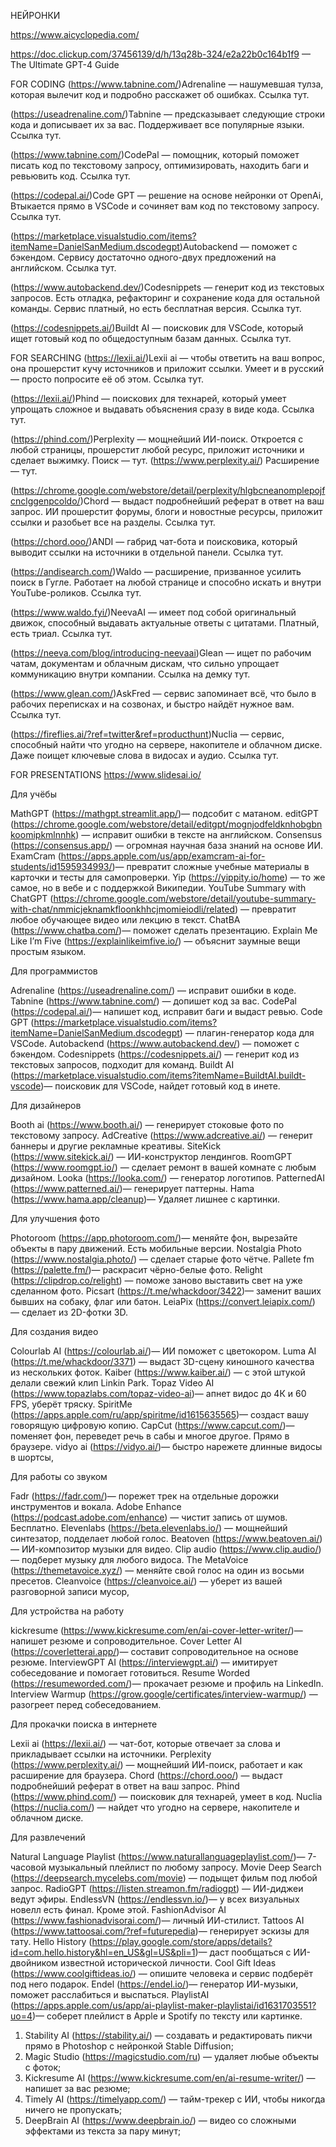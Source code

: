 НЕЙРОНКИ

https://www.aicyclopedia.com/

https://doc.clickup.com/37456139/d/h/13q28b-324/e2a22b0c164b1f9 — The Ultimate GPT-4 Guide


FOR CODING
(https://www.tabnine.com/)Adrenaline — нашумевшая тулза, которая вылечит код и подробно расскажет об ошибках. Ссылка тут.

(https://useadrenaline.com/)Tabnine — предсказывает следующие строки кода и дописывает их за вас. Поддерживает все популярные языки. Ссылка тут.

(https://www.tabnine.com/)CodePal — помощник, который поможет писать код по текстовому запросу, оптимизировать, находить баги и ревьювить код. Ссылка тут.

(https://codepal.ai/)Code GPT — решение на основе нейронки от OpenAi, Втыкается прямо в VSCode и сочиняет вам код по текстовому запросу.  Ссылка тут.

(https://marketplace.visualstudio.com/items?itemName=DanielSanMedium.dscodegpt)Autobackend — поможет с бэкендом. Сервису достаточно одного-двух предложений на английском. Ссылка тут.

(https://www.autobackend.dev/)Codesnippets — генерит код из текстовых запросов. Есть отладка, рефакторинг и сохранение кода для остальной команды. Сервис платный, но есть бесплатная версия. Ссылка тут.

(https://codesnippets.ai/)Buildt AI — поисковик для VSCode, который ищет готовый код по общедоступным базам данных. Ссылка тут.

FOR SEARCHING
(https://lexii.ai/)Lexii ai — чтобы ответить на ваш вопрос, она прошерстит кучу источников и приложит ссылки. Умеет и в русский — просто попросите её об этом. Ссылка тут.

(https://lexii.ai/)Phind — поискових для технарей, который умеет упрощать сложное и выдавать объяснения сразу в виде кода. Ссылка тут.

(https://phind.com/)Perplexity — мощнейший ИИ-поиск. Откроется с любой страницы, прошерстит любой ресурс, приложит источники и сделает выжимку. Поиск — тут. (https://www.perplexity.ai/) Расширение — тут.

(https://chrome.google.com/webstore/detail/perplexity/hlgbcneanomplepojfcnclggenpcoldo/)Chord — выдаст подробнейший реферат в ответ на ваш запрос. ИИ прошерстит форумы, блоги и новостные ресурсы, приложит ссылки и разобьет все на разделы. Ссылка тут.

(https://chord.ooo/)ANDI — габрид чат-бота и поисковика, который выводит ссылки на источники в отдельной панели. Ссылка тут.

(https://andisearch.com/)Waldo — расширение, призванное усилить поиск в Гугле. Работает на любой странице и способно искать и внутри YouTube-роликов. Ссылка тут.

(https://www.waldo.fyi/)NeevaAI — имеет под собой оригинальный движок, способный выдавать актуальные ответы с цитатами. Платный, есть триал. Ссылка тут.

(https://neeva.com/blog/introducing-neevaai)Glean — ищет по рабочим чатам, документам и облачным дискам, что сильно упрощает коммуникацию внутри компании. Ссылка на демку тут.

(https://www.glean.com/)AskFred — сервис запоминает всё, что было в рабочих переписках и на созвонах, и быстро найдёт нужное вам. Ссылка тут.

(https://fireflies.ai/?ref=twitter&ref=producthunt)Nuclia — сервис, способный найти что угодно на сервере, накопителе и облачном диске. Даже поищет ключевые слова в видосах и аудио. Ссылка тут.

FOR PRESENTATIONS
https://www.slidesai.io/

Для учёбы

MathGPT  (https://mathgpt.streamlit.app/)— подсобит с матаном.
editGPT (https://chrome.google.com/webstore/detail/editgpt/mognjodfeldknhobgbnkoomipkmlnnhk) — исправит ошибки в тексте на английском.
Consensus (https://consensus.app/) — огромная научная база знаний на основе ИИ.
ExamCram  (https://apps.apple.com/us/app/examcram-ai-for-students/id1595934993/)— превратит сложные учебные материалы в карточки и тесты для самопроверки.
Yip (https://yippity.io/home) — то же самое, но в вебе и с поддержкой Википедии.
YouTube Summary with ChatGPT (https://chrome.google.com/webstore/detail/youtube-summary-with-chat/nmmicjeknamkfloonkhhcjmomieiodli/related) — превратит любое обучающее видео или лекцию в текст.
ChatBA  (https://www.chatba.com/)— поможет сделать презентацию.
Explain Me Like I’m Five (https://explainlikeimfive.io/) — объяснит заумные вещи простым языком.

Для программистов

Adrenaline (https://useadrenaline.com/) — исправит ошибки в коде.
Tabnine (https://www.tabnine.com/) — допишет код за вас.
CodePal  (https://codepal.ai/)— напишет код, исправит баги и выдаст ревью.
Code GPT (https://marketplace.visualstudio.com/items?itemName=DanielSanMedium.dscodegpt) — плагин-генератор кода для VSCode.
Autobackend (https://www.autobackend.dev/) — поможет с бэкендом.
Codesnippets (https://codesnippets.ai/) — генерит код из текстовых запросов, подходит для команд.
Buildt AI  (https://marketplace.visualstudio.com/items?itemName=BuildtAI.buildt-vscode)— поисковик для VSCode, найдет готовый код в инете.

Для дизайнеров

Booth ai (https://www.booth.ai/) — генерирует стоковые фото по текстовому запросу.
AdCreative (https://www.adcreative.ai/) — генерит баннеры и другие рекламные креативы.
SiteKick (https://www.sitekick.ai/) — ИИ-конструктор лендингов.
RoomGPT (https://www.roomgpt.io/) — сделает ремонт в вашей комнате с любым дизайном.
Looka (https://looka.com/) — генератор логотипов.
PatternedAI  (https://www.patterned.ai/)— генерирует паттерны.
Hama  (https://www.hama.app/cleanup)— Удаляет лишнее с картинки.

Для улучшения фото 

Photoroom  (https://app.photoroom.com/)— меняйте фон, вырезайте объекты в пару движений. Есть мобильные версии.
Nostalgia Photo (https://www.nostalgia.photo/) — сделает старые фото чётче.
Pallete fm  (https://palette.fm/)— раскрасит чёрно-белые фото.
Relight (https://clipdrop.co/relight) — поможе заново выставить свет на уже сделанном фото.
Picsart  (https://t.me/whackdoor/3422)— заменит ваших бывших на собаку, флаг или батон.
LeiaPix (https://convert.leiapix.com/) — сделает из 2D-фотки 3D.

Для создания видео

Сolourlab AI  (https://colourlab.ai/)— ИИ поможет с цветокором.
Luma AI (https://t.me/whackdoor/3371) — выдаст 3D-сцену киношного качества из нескольких фоток.
Kaiber (https://www.kaiber.ai/) — с этой штукой делали свежий клип Linkin Park.
Topaz Video AI  (https://www.topazlabs.com/topaz-video-ai)— апнет видос до 4К и 60 FPS, уберёт тряску.
SpiritMe  (https://apps.apple.com/ru/app/spiritme/id1615635565)— создаст вашу говорящую цифровую копию.
CapCut  (https://www.capcut.com/)— поменяет фон, переведет речь в сабы и многое другое. Прямо в браузере.
vidyo ai  (https://vidyo.ai/)— быстро нарежете длинные видосы в шортсы,

Для работы со звуком

Fadr  (https://fadr.com/)— порежет трек на отдельные дорожки инструментов и вокала.
Adobe Enhance (https://podcast.adobe.com/enhance)  — чистит запись от шумов. Бесплатно.
Elevenlabs (https://beta.elevenlabs.io/) — мощнейший синтезатор, подделает любой голос.
Beatoven (https://www.beatoven.ai/)  — ИИ-композитор музыки для видео.
Clip audio  (https://www.clip.audio/)— подберет музыку для любого видоса.
The MetaVoice (https://themetavoice.xyz/)  — меняйте свой голос на один из восьми пресетов.
Cleanvoice (https://cleanvoice.ai/)  — уберет из вашей разговорной записи мусор,

Для устройства на работу

kickresume  (https://www.kickresume.com/en/ai-cover-letter-writer/)— напишет резюме и сопроводительное.
Сover Letter AI  (https://coverletterai.app/)— составит сопроводительное на основе резюме. 
InterviewGPT AI (https://interviewgpt.ai/) — имитирует собеседование и помогает готовиться.
Resume Worded  (https://resumeworded.com/)— прокачает резюме и профиль на LinkedIn.
Interview Warmup (https://grow.google/certificates/interview-warmup/) — разогреет перед собеседованием.

Для прокачки поиска в интернете

Lexii ai (https://lexii.ai/) — чат-бот, которые отвечает за слова и прикладывает ссылки на источники. 
Perplexity (https://www.perplexity.ai/) — мощнейший ИИ-поиск, работает и как расширение для браузера.
Chord (https://chord.ooo/) — выдаст подробнейший реферат в ответ на ваш запрос.
Phind (https://www.phind.com/) — поисковик для технарей, умеет в код.
Nuclia (https://nuclia.com/) — найдет что угодно на сервере, накопителе и облачном диске.

Для развлечений

Natural Language Playlist  (https://www.naturallanguageplaylist.com/)— 7-часовой музыкальный плейлист по любому запросу.
Movie Deep Search (https://deepsearch.mycelebs.com/movie) — подыщет фильм под любой запрос.
RadioGPT (https://listen.streamon.fm/radiogpt) — ИИ-диджеи ведут эфиры.
EndlessVN  (https://endlessvn.io/)— у всех визуальных новелл есть финал. Кроме этой.
FashionAdvisor AI  (https://www.fashionadvisorai.com/)— личный ИИ-стилист.
Tattoos AI  (https://www.tattoosai.com/?ref=futurepedia)— генерирует эскизы для тату.
Hello History  (https://play.google.com/store/apps/details?id=com.hello.history&hl=en_US&gl=US&pli=1)— даст пообщаться с ИИ-двойником известной исторической личности.
Cool Gift Ideas (https://www.coolgiftideas.io/) — опишите человека и сервис подберёт под него подарок.
Endel  (https://endel.io/)— генератор ИИ-музыки, поможет расслабиться и выспаться. 
PlaylistAI  (https://apps.apple.com/us/app/ai-playlist-maker-playlistai/id1631703551?uo=4)— соберет плейлист в Apple и Spotify по тексту или картинке.

1. Stability AI (https://stability.ai/) — создавать и редактировать пикчи прямо в Photoshop с нейронкой Stable Diffusion;
2. Magic Studio (https://magicstudio.com/ru) — удаляет любые объекты с фоток;
3. Kickresume AI (https://www.kickresume.com/en/ai-resume-writer/) — напишет за вас резюме;
4. Timely AI (https://timelyapp.com/) — тайм-трекер c ИИ, чтобы никогда ничего не пропускать;
5. DeepBrain AI (https://www.deepbrain.io/) — видео со сложными эффектами из текста за пару минут;
